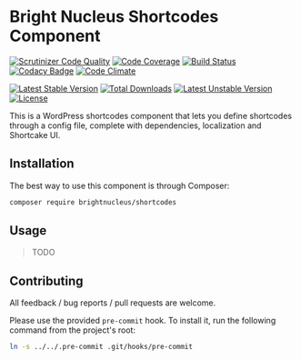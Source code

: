 # Bright Nucleus Shortcodes Component

[![Scrutinizer Code Quality](https://scrutinizer-ci.com/g/brightnucleus/shortcodes/badges/quality-score.png?b=master)](https://scrutinizer-ci.com/g/brightnucleus/shortcodes/?branch=master)
[![Code Coverage](https://scrutinizer-ci.com/g/brightnucleus/shortcodes/badges/coverage.png?b=master)](https://scrutinizer-ci.com/g/brightnucleus/shortcodes/?branch=master)
[![Build Status](https://scrutinizer-ci.com/g/brightnucleus/shortcodes/badges/build.png?b=master)](https://scrutinizer-ci.com/g/brightnucleus/shortcodes/build-status/master)
[![Codacy Badge](https://api.codacy.com/project/badge/grade/63e9bcca67d6488a8f9f0721e4c83ee3)](https://www.codacy.com/app/BrightNucleus/shortcodes)
[![Code Climate](https://codeclimate.com/github/brightnucleus/shortcodes/badges/gpa.svg)](https://codeclimate.com/github/brightnucleus/shortcodes)

[![Latest Stable Version](https://poser.pugx.org/brightnucleus/shortcode/v/stable)](https://packagist.org/packages/brightnucleus/shortcode)
[![Total Downloads](https://poser.pugx.org/brightnucleus/shortcode/downloads)](https://packagist.org/packages/brightnucleus/shortcode)
[![Latest Unstable Version](https://poser.pugx.org/brightnucleus/shortcode/v/unstable)](https://packagist.org/packages/brightnucleus/shortcode)
[![License](https://poser.pugx.org/brightnucleus/shortcode/license)](https://packagist.org/packages/brightnucleus/shortcode)

This is a WordPress shortcodes component that lets you define shortcodes through a config file, complete with dependencies, localization and Shortcake UI.

## Installation

The best way to use this component is through Composer:

```BASH
composer require brightnucleus/shortcodes
```

## Usage

> TODO

## Contributing

All feedback / bug reports / pull requests are welcome.

Please use the provided `pre-commit` hook. To install it, run the following command from the project's root:
```BASH
ln -s ../../.pre-commit .git/hooks/pre-commit
```
